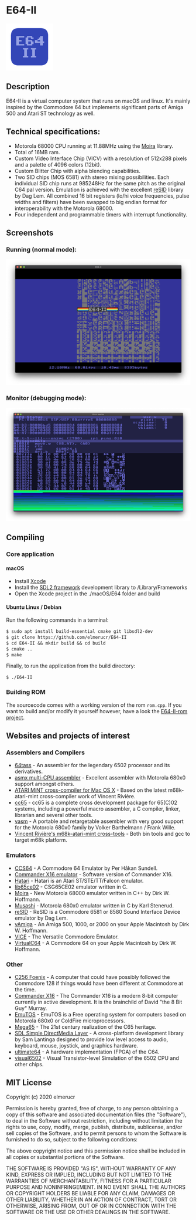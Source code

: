 # E64-II
![E64](./docs/E64-II_icon.png)
## Description
E64-II is a virtual computer system that runs on macOS and linux. It's mainly inspired by the Commodore 64 but implements significant parts of Amiga 500 and Atari ST technology as well.
## Technical specifications:
* Motorola 68000 CPU running at 11.88MHz using the [Moira](https://github.com/dirkwhoffmann/Moira) library.
* Total of 16MB ram.
* Custom Video Interface Chip (VICV) with a resolution of 512x288 pixels and a palette of 4096 colors (12bit).
* Custom Blitter Chip with alpha blending capabilities.
* Two SID chips (MOS 6581) with stereo mixing possibilities. Each individual SID chip runs at 985248Hz for the same pitch as the original C64 pal version. Emulation is achieved with the excellent [reSID](http://www.zimmers.net/anonftp/pub/cbm/crossplatform/emulators/resid/index.html) library by Dag Lem. All combined 16 bit registers (lo/hi voice frequencies, pulse widths and filters) have been swapped to big endian format for interoperability with the Motorola 68000.
* Four independent and programmable timers with interrupt functionality.
## Screenshots
### Running (normal mode):
![E64-II running](./docs/E64-II_normal_2020-05-28.png)
### Monitor (debugging mode):
![E64-II monitor view](./docs/E64-II_monitor_2020-10-20.png)
## Compiling
### Core application
#### macOS
* Install [Xcode](https://developer.apple.com/xcode)
* Install the [SDL2 framework](https://www.libsdl.org/download-2.0.php) development library to /Library/Frameworks
* Open the Xcode project in the ./macOS/E64 folder and build
#### Ubuntu Linux / Debian
Run the following commands in a terminal:
````console
$ sudo apt install build-essential cmake git libsdl2-dev
$ git clone https://github.com/elmerucr/E64-II
$ cd E64-II && mkdir build && cd build
$ cmake ..
$ make
````
Finally, to run the application from the build directory:
````console
$ ./E64-II
````
### Building ROM
The sourcecode comes with a working version of the rom ````rom.cpp````. If you want to build and/or modify it yourself however, have a look the [E64-II-rom project](https://github.com/elmerucr/E64-II-rom).
## Websites and projects of interest
### Assemblers and Compilers
* [64tass](https://sourceforge.net/projects/tass64/) - An assembler for the legendary 6502 processor and its derivatives.
* [asmx multi-CPU assembler](http://xi6.com/projects/asmx/) - Excellent assembler with Motorola 680x0 support amongst others.
* [ATARI MiNT cross-compiler for Mac OS X](https://donzé.ch/atari/articles/cross-compiler/) - Based on the latest m68k-atari-mint cross-compiler work of Vincent Rivière.
* [cc65](https://cc65.github.io) - cc65 is a complete cross development package for 65(C)02 systems, including a powerful macro assembler, a C compiler, linker, librarian and several other tools.
* [vasm](http://sun.hasenbraten.de/vasm/) - A portable and retargetable assembler with very good support for the Motorola 680x0 family by Volker Barthelmann / Frank Wille.
* [Vincent Rivière's m68k-atari-mint cross-tools](http://vincent.riviere.free.fr/soft/m68k-atari-mint/) - Both bin tools and gcc to target m68k platform.
### Emulators
* [CCS64](http://www.ccs64.com) - A Commodore 64 Emulator by Per Håkan Sundell.
* [Commander X16 emulator](https://github.com/commanderx16/x16-emulator) - Software version of Commander X16.
* [Hatari](https://hatari.tuxfamily.org) - Hatari is an Atari ST/STE/TT/Falcon emulator.
* [lib65ce02](https://github.com/elmerucr/lib65ce02) - CSG65CE02 emulator written in C.
* [Moira](https://github.com/dirkwhoffmann/Moira) - New Motorola 68000 emulator written in C++ by Dirk W. Hoffmann.
* [Musashi](https://github.com/kstenerud/Musashi) - Motorola 680x0 emulator written in C by Karl Stenerud.
* [reSID](http://www.zimmers.net/anonftp/pub/cbm/crossplatform/emulators/resid/index.html) - ReSID is a Commodore 6581 or 8580 Sound Interface Device emulator by Dag Lem.
* [vAmiga](http://www.dirkwhoffmann.de/software/vamiga.html) - An Amiga 500, 1000, or 2000 on your Apple Macintosh by Dirk W. Hoffmann.
* [VICE](http://vice-emu.sourceforge.net) - The Versatile Commodore Emulator.
* [VirtualC64](http://www.dirkwhoffmann.de/software/virtualc64.html) - A Commodore 64 on your Apple Macintosh by Dirk W. Hoffmann.
### Other
* [C256 Foenix](https://c256foenix.com) - A computer that could have possibly followed the Commodore 128 if things would have been different at Commodore at the time.
* [Commander X16](https://www.commanderx16.com) - The Commander X16 is a modern 8-bit computer currently in active development. It is the brainchild of David "the 8 Bit Guy" Murray.
* [EmuTOS](https://emutos.sourceforge.io) - EmuTOS is a Free operating system for computers based on Motorola 680x0 or ColdFire microprocessors.
* [Mega65](http://mega65.org) - The 21st century realization of the C65 heritage.
* [SDL Simple DirectMedia Layer](https://www.libsdl.org) - A cross-platform development library by Sam Lantinga designed to provide low level access to audio, keyboard, mouse, joystick, and graphics hardware.
* [ultimate64](https://ultimate64.com/Ultimate-64) - A hardware implementation (FPGA) of the C64.
* [visual6502](http://www.visual6502.org) - Visual Transistor-level Simulation of the 6502 CPU and other chips.
## MIT License
Copyright (c) 2020 elmerucr

Permission is hereby granted, free of charge, to any person obtaining a copy of this software and associated documentation files (the "Software"), to deal in the Software without restriction, including without limitation the rights to use, copy, modify, merge, publish, distribute, sublicense, and/or sell copies of the Software, and to permit persons to whom the Software is furnished to do so, subject to the following conditions:

The above copyright notice and this permission notice shall be included in all copies or substantial portions of the Software.

THE SOFTWARE IS PROVIDED "AS IS", WITHOUT WARRANTY OF ANY KIND, EXPRESS OR IMPLIED, INCLUDING BUT NOT LIMITED TO THE WARRANTIES OF MERCHANTABILITY, FITNESS FOR A PARTICULAR PURPOSE AND NONINFRINGEMENT. IN NO EVENT SHALL THE AUTHORS OR COPYRIGHT HOLDERS BE LIABLE FOR ANY CLAIM, DAMAGES OR OTHER LIABILITY, WHETHER IN AN ACTION OF CONTRACT, TORT OR OTHERWISE, ARISING FROM, OUT OF OR IN CONNECTION WITH THE SOFTWARE OR THE USE OR OTHER DEALINGS IN THE
SOFTWARE.
